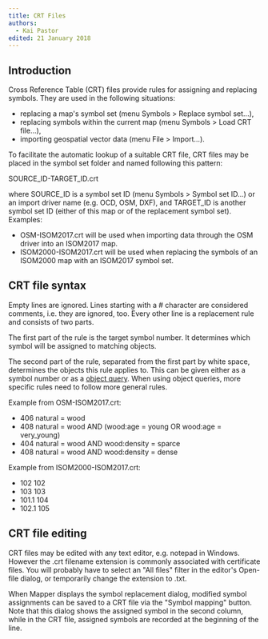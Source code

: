 ```yaml
---
title: CRT Files
authors:
  - Kai Pastor
edited: 21 January 2018
---
```


## Introduction

Cross Reference Table (CRT) files provide rules for assigning and replacing symbols.
They are used in the following situations:

 - replacing a map's symbol set (menu Symbols > Replace symbol set...),
 - replacing symbols within the current map (menu Symbols > Load CRT file...),
 - importing geospatial vector data (menu File > Import...).

To facilitate the automatic lookup of a suitable CRT file, CRT files may be placed in the symbol set folder
and named following this pattern:

SOURCE_ID-TARGET_ID.crt

where SOURCE_ID is a symbol set ID (menu Symbols > Symbol set ID...) or an import driver name (e.g. OCD, OSM, DXF),
and TARGET_ID is another symbol set ID (either of this map or of the replacement symbol set).
Examples:

 - OSM-ISOM2017.crt will be used when importing data through the OSM driver into an ISOM2017 map.
 - ISOM2000-ISOM2017.crt will be used when replacing the symbols of an ISOM2000 map with an ISOM2017 symbol set.


## CRT file syntax

Empty lines are ignored. Lines starting with a # character are considered comments, i.e. they are ignored, too.
Every other line is a replacement rule and consists of two parts.

The first part of the rule is the target symbol number. It determines which symbol will be assigned to matching objects.

The second part of the rule, separated from the first part by white space, determines the objects this rule applies to.
This can be given either as a symbol number or as a [object query](find_objects.md#advanced-query-language).
When using object queries, more specific rules need to follow more general rules.

Example from OSM-ISOM2017.crt:

 - 406    natural = wood
 - 408    natural = wood AND (wood:age = young OR wood:age = very_young)
 - 404    natural = wood AND wood:density = sparce
 - 408    natural = wood AND wood:density = dense

Example from ISOM2000-ISOM2017.crt:

 - 102       102
 - 103       103
 - 101.1     104
 - 102.1     105



## CRT file editing

CRT files may be edited with any text editor, e.g. notepad in Windows.
However the .crt filename extension is commonly associated with certificate files.
You will probably have to select an "All files" filter in the editor's Open-file dialog,
or temporarily change the extension to .txt.

When Mapper displays the symbol replacement dialog, modified symbol assignments can be saved to a CRT file via the "Symbol mapping" button.
Note that this dialog shows the assigned symbol in the second column, while in the CRT file, assigned symbols are recorded at the beginning of the line.

